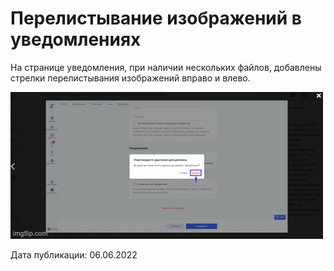 # Перелистывание изображений в уведомлениях

На странице уведомления, при наличии нескольких файлов, добавлены стрелки перелистывания изображений вправо и влево.

![](<../../.gitbook/assets/6kaljn.gif>)

Дата публикации: 06.06.2022
